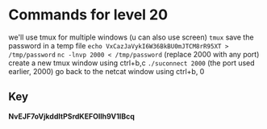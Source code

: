 # Commands for level 20
we'll use tmux for multiple windows (u can also use screen)
```tmux```
save the password in a temp file
```echo VxCazJaVykI6W36BkBU0mJTCM8rR95XT > /tmp/password```
```nc -lnvp 2000 < /tmp/password``` (replace 2000 with any port)
create a new tmux window using ctrl+b,c
```./suconnect 2000``` (the port used earlier, 2000)
go back to the netcat window using ctrl+b, 0
## Key
**NvEJF7oVjkddltPSrdKEFOllh9V1IBcq**
